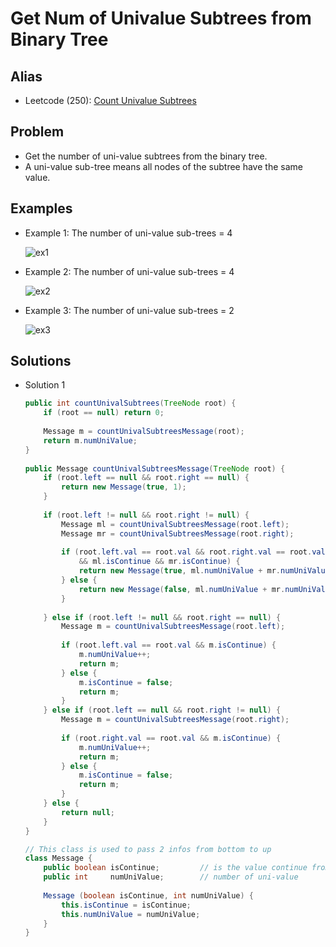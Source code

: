 # Get Num of Univalue Subtrees from Binary Tree

## Alias
- Leetcode (250): [Count Univalue Subtrees](https://leetcode.com/problems/count-univalue-subtrees/)

## Problem
- Get the number of uni-value subtrees from the binary tree.
- A uni-value sub-tree means all nodes of the subtree have the same value.

## Examples
- Example 1: The number of uni-value sub-trees = 4

  ![ex1](https://user-images.githubusercontent.com/8989447/115343715-94803400-a169-11eb-9f2c-a5984a6819b2.png)

- Example 2: The number of uni-value sub-trees = 4

  ![ex2](https://user-images.githubusercontent.com/8989447/115343748-9d710580-a169-11eb-84ad-039164c3bd2a.png)

- Example 3: The number of uni-value sub-trees = 2

  ![ex3](https://user-images.githubusercontent.com/8989447/115343754-a06bf600-a169-11eb-80ff-f31800a7ba30.png)


## Solutions
- Solution 1
  ```java
  public int countUnivalSubtrees(TreeNode root) {
      if (root == null) return 0;
        
      Message m = countUnivalSubtreesMessage(root);
      return m.numUniValue;
  }
      
  public Message countUnivalSubtreesMessage(TreeNode root) {
      if (root.left == null && root.right == null) {                           // has no left node and right node
          return new Message(true, 1);                                             // mark as continue and initialize the num of uni-value as 1
      }
        
      if (root.left != null && root.right != null) {                           // has both left node and right node
          Message ml = countUnivalSubtreesMessage(root.left);
          Message mr = countUnivalSubtreesMessage(root.right);
            
          if (root.left.val == root.val && root.right.val == root.val 
              && ml.isContinue && mr.isContinue) {                                 // if all 3 value are same and left and right are continue
              return new Message(true, ml.numUniValue + mr.numUniValue + 1);       // merge the nums of uni-value from left and right and then increase by 1
          } else {                                                                 // if not
              return new Message(false, ml.numUniValue + mr.numUniValue);          // just merge the nums of uni-value from left and right
          }
         
      } else if (root.left != null && root.right == null) {                    // Only has left node
          Message m = countUnivalSubtreesMessage(root.left);
            
          if (root.left.val == root.val && m.isContinue) {                         // if root's value = root's left's value and value is continue
              m.numUniValue++;                                                     // increase the num of uni-value by 1
              return m;
          } else {                                                                 // if root's value != root's left's value, or value is already non-continue
              m.isContinue = false;                                                // mark the value is not continue and just pass the num of uni-value
              return m;
          }
      } else if (root.left == null && root.right != null) {                    // Only has right node
          Message m = countUnivalSubtreesMessage(root.right);                      // similar logic 
            
          if (root.right.val == root.val && m.isContinue) {
              m.numUniValue++;
              return m;
          } else {
              m.isContinue = false;
              return m;
          }
      } else {
          return null;
      }  
  }
  
  // This class is used to pass 2 infos from bottom to up
  class Message {
      public boolean isContinue;         // is the value continue from sub-tree
      public int     numUniValue;        // number of uni-value
        
      Message (boolean isContinue, int numUniValue) {
          this.isContinue = isContinue;
          this.numUniValue = numUniValue;
      }
  }
  ```
